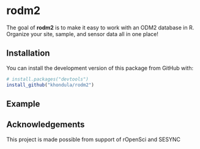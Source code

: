
<!-- README.md is generated from README.Rmd. Please edit that file -->
rodm2
=====

The goal of **rodm2** is to make it easy to work with an ODM2 database in R. Organize your site, sample, and sensor data all in one place!

Installation
------------

You can install the development version of this package from GitHub with:

``` r
# install.packages("devtools")
install_github("khondula/rodm2")
```

Example
-------

Acknowledgements
----------------

This project is made possible from support of rOpenSci and SESYNC
